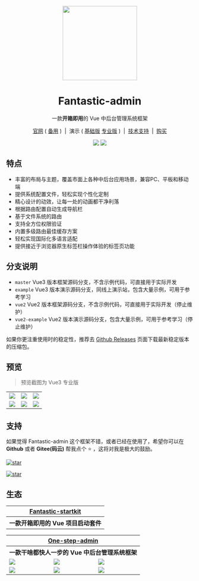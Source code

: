 <p align="center">
  <img src="https://hooray.gitee.io/fantastic-admin/logo.png" width="200" height="200" />
</p>

<h1 align="center">Fantastic-admin</h1>

<p align="center">一款<b>开箱即用</b>的 Vue 中后台管理系统框架</p>

<p align="center">
  <a href="https://hooray.gitee.io/fantastic-admin" target="_blank">官网</a>
  ( <a href="https://hooray.github.io/fantastic-admin" target="_blank">备用</a> )
  <span>&nbsp;|&nbsp;</span>
  演示
  ( <a href="https://hooray.gitee.io/fantastic-admin-example" target="_blank">基础版</a>
  <a href="https://hooray.gitee.io/fantastic-admin-pro-example" target="_blank">专业版</a> )
  <span>&nbsp;|&nbsp;</span>
  <a href="https://hooray.gitee.io/fantastic-admin/support.html" target="_blank">技术支持</a>
  <span>&nbsp;|&nbsp;</span>
  <a href="https://hooray.gitee.io/fantastic-admin/buy.html" target="_blank">购买</a>
<p>

<p align="center">
  <a href="###"><img src="https://img.shields.io/github/license/hooray/fantastic-admin?label=%E5%BC%80%E6%BA%90%E5%8D%8F%E8%AE%AE&style=flat-square" /></a>
  <a href="https://github.com/hooray/fantastic-admin/releases" target="_blank"><img src="https://img.shields.io/github/v/release/hooray/fantastic-admin?label=%E5%BD%93%E5%89%8D%E7%89%88%E6%9C%AC&style=flat-square" /></a>
</p>

## 特点

- 丰富的布局与主题，覆盖市面上各种中后台应用场景，兼容PC、平板和移动端
- 提供系统配置文件，轻松实现个性化定制
- 精心设计的动效，让每一处的动画都干净利落
- 根据路由配置自动生成导航栏
- 基于文件系统的路由
- 支持全方位权限验证
- 内置多级路由最佳缓存方案
- 轻松实现国际化多语言适配
- 提供接近于浏览器原生标签栏操作体验的标签页功能

## 分支说明

- `master` Vue3 版本框架源码分支，不含示例代码，可直接用于实际开发
- `example` Vue3 版本演示源码分支，同线上演示站，包含大量示例，可用于参考学习
- `vue2` Vue2 版本框架源码分支，不含示例代码，可直接用于实际开发（停止维护）
- `vue2-example` Vue2 版本演示源码分支，包含大量示例，可用于参考学习（停止维护）

如果你更注重使用时的稳定性，推荐去 [Github Releases](https://github.com/hooray/fantastic-admin/releases) 页面下载最新稳定版本的压缩包。

## 预览

> 预览截图为 Vue3 专业版

<table>
  <tr>
    <td><img src="https://hooray.gitee.io/fantastic-admin/preview1.png" /></td>
    <td><img src="https://hooray.gitee.io/fantastic-admin/preview2.png" /></td>
    <td><img src="https://hooray.gitee.io/fantastic-admin/preview3.png" /></td>
  </tr>
  <tr>
    <td><img src="https://hooray.gitee.io/fantastic-admin/preview4.png" /></td>
    <td><img src="https://hooray.gitee.io/fantastic-admin/preview5.png" /></td>
    <td><img src="https://hooray.gitee.io/fantastic-admin/preview6.png" /></td>
  </tr>
</table>

## 支持

如果觉得 Fantastic-admin 这个框架不错，或者已经在使用了，希望你可以在 **Github** 或者 **Gitee(码云)** 帮我点个 ⭐ ，这将对我是极大的鼓励。

[![star](https://img.shields.io/github/stars/hooray/fantastic-admin?style=social)](https://github.com/hooray/fantastic-admin/stargazers)

[![star](https://gitee.com/hooray/fantastic-admin/badge/star.svg?theme=dark)](https://gitee.com/hooray/fantastic-admin/stargazers)

## 生态

<table>
  <tr>
    <th colspan="3" align="center">
      <a href="https://hooray.gitee.io/fantastic-startkit/" target="_blank">Fantastic-startkit</a>
    </th>
  </tr>
  <tr>
    <th colspan="3" align="center">
      一款开箱即用的 Vue 项目启动套件
    </th>
  </tr>
</table>

<table>
  <tr>
    <th colspan="3" align="center">
      <a href="https://hooray.gitee.io/one-step-admin/" target="_blank">One-step-admin</a>
    </th>
  </tr>
  <tr>
    <th colspan="3" align="center">
      一款干啥都快人一步的 Vue 中后台管理系统框架
    </th>
  </tr>
  <tr>
    <td><img src="https://hooray.gitee.io/one-step-admin/preview1.png" /></td>
    <td><img src="https://hooray.gitee.io/one-step-admin/preview2.png" /></td>
    <td><img src="https://hooray.gitee.io/one-step-admin/preview3.png" /></td>
  </tr>
  <tr>
    <td><img src="https://hooray.gitee.io/one-step-admin/preview4.png" /></td>
    <td><img src="https://hooray.gitee.io/one-step-admin/preview5.png" /></td>
    <td><img src="https://hooray.gitee.io/one-step-admin/preview6.png" /></td>
  </tr>
</table>
